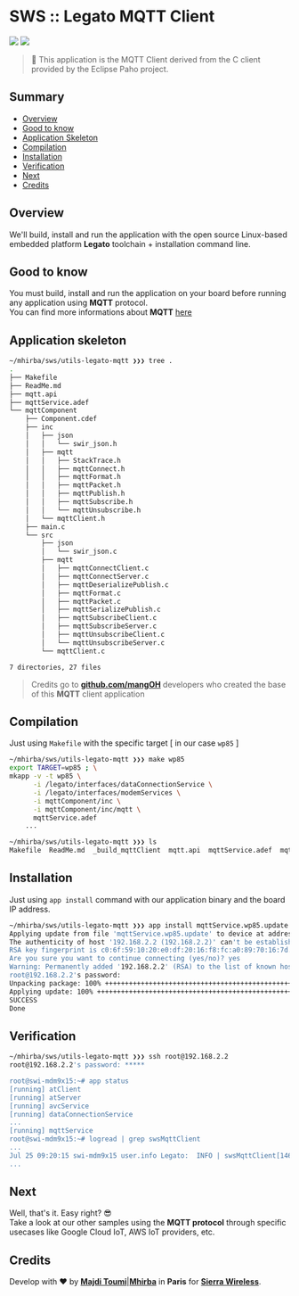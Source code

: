 # SWS :: Legato MQTT Client

[![](https://img.shields.io/badge/legato-17.06-blue.svg)](http://legato.io/) [![](https://img.shields.io/badge/mangoh-WP8548-green.svg)](http://legato.io/)

> :book: This application is the MQTT Client derived from the C client provided by the Eclipse Paho project.

## <a name='TOC'>Summary</a>

- [Overview](#overview)
- [Good to know](#good2know)
- [Application Skeleton](#application-skeleton)
- [Compilation](#compilation)
- [Installation](#installation)
- [Verification](#verification)
- [Next](#next)
- [Credits](#credits)

## <a name='overview'>Overview</a>

We'll build, install and run the application with the open source Linux-based embedded
platform **Legato** toolchain + installation command line.

## <a name='good2know'>Good to know</a>

You must build, install and run the application on your board before running any application using **MQTT** protocol.<br />
You can find more informations about **MQTT** [here](https://en.wikipedia.org/wiki/MQTT)

## <a name='application-skeleton'>Application skeleton</a>

```sh
~/mhirba/sws/utils-legato-mqtt ❯❯❯ tree .
.
├── Makefile
├── ReadMe.md
├── mqtt.api
├── mqttService.adef
└── mqttComponent
    ├── Component.cdef
    ├── inc
    │   ├── json
    │   │   └── swir_json.h
    │   ├── mqtt
    │   │   ├── StackTrace.h
    │   │   ├── mqttConnect.h
    │   │   ├── mqttFormat.h
    │   │   ├── mqttPacket.h
    │   │   ├── mqttPublish.h
    │   │   ├── mqttSubscribe.h
    │   │   └── mqttUnsubscribe.h
    │   └── mqttClient.h
    ├── main.c
    └── src
        ├── json
        │   └── swir_json.c
        ├── mqtt
        │   ├── mqttConnectClient.c
        │   ├── mqttConnectServer.c
        │   ├── mqttDeserializePublish.c
        │   ├── mqttFormat.c
        │   ├── mqttPacket.c
        │   ├── mqttSerializePublish.c
        │   ├── mqttSubscribeClient.c
        │   ├── mqttSubscribeServer.c
        │   ├── mqttUnsubscribeClient.c
        │   └── mqttUnsubscribeServer.c
        └── mqttClient.c

7 directories, 27 files
```

> Credits go to [**github.com/mangOH**](https://github.com/mangoh) developers who created the base of this **MQTT** client application

## <a name='compilation'>Compilation</a>

Just using `Makefile` with the specific target [ in our case `wp85` ]

```sh
~/mhirba/sws/utils-legato-mqtt ❯❯❯ make wp85
export TARGET=wp85 ; \
mkapp -v -t wp85 \
	  -i /legato/interfaces/dataConnectionService \
	  -i /legato/interfaces/modemServices \
	  -i mqttComponent/inc \
	  -i mqttComponent/inc/mqtt \
	  mqttService.adef
    ...

~/mhirba/sws/utils-legato-mqtt ❯❯❯ ls
Makefile  ReadMe.md  _build_mqttClient	mqtt.api  mqttService.adef  mqttService.wp85.update  mqttComponent
```

## <a name='installation'>Installation</a>

Just using `app install` command with our application binary and the board IP address.

```sh
~/mhirba/sws/utils-legato-mqtt ❯❯❯ app install mqttService.wp85.update 192.168.2.2
Applying update from file 'mqttService.wp85.update' to device at address '192.168.2.2'.
The authenticity of host '192.168.2.2 (192.168.2.2)' can't be established.
RSA key fingerprint is c0:6f:59:10:20:e0:df:20:16:f8:fc:a0:89:70:16:7d.
Are you sure you want to continue connecting (yes/no)? yes
Warning: Permanently added '192.168.2.2' (RSA) to the list of known hosts.
root@192.168.2.2's password:
Unpacking package: 100% ++++++++++++++++++++++++++++++++++++++++++++++++++
Applying update: 100% ++++++++++++++++++++++++++++++++++++++++++++++++++
SUCCESS
Done
```

## <a name='verification'>Verification</a>

```sh
~/mhirba/sws/utils-legato-mqtt ❯❯❯ ssh root@192.168.2.2
root@192.168.2.2's password: *****

root@swi-mdm9x15:~# app status
[running] atClient
[running] atServer
[running] avcService
[running] dataConnectionService
...
[running] mqttService
root@swi-mdm9x15:~# logread | grep swsMqttClient
...
Jul 25 09:20:15 swi-mdm9x15 user.info Legato:  INFO | swsMqttClient[1467]/mqttComponent T=main | main.c _mqttComponent_COMPONENT_INIT() 255 | ** INIT MQTT SERVICE **
...
```

## <a name='next'>Next</a>

Well, that's it. Easy right? 😎<br />
Take a look at our other samples using the **MQTT protocol** through specific usecases like Google Cloud IoT, AWS IoT providers, etc.

## <a name='credits'>Credits</a>

Develop with :heart: by [**Majdi Toumi**](http://majditoumi.com)|[**Mhirba**](http://mhirba.com) in **Paris** for [**Sierra Wireless**](https://www.sierrawireless.com/).
